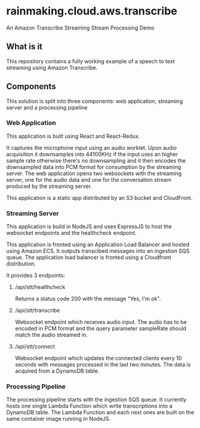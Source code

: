 # rainmaking.cloud.aws.transcribe
An Amazon Transcribe Streaming Stream Processing Demo

## What is it
This repository contains a fully working example of a speech to text streaming using Amazon Transcribe.

## Components

This solution is split into three components: web application, streaming server and a processing pipeline

### Web Application

This application is built using React and React-Redux.

It captures the microphone input using an audio worklet. Upon audio acquisition it downsamples into 44100KHz if the input uses an higher sample rate otherwise 
there's no downsampling and it then encodes the downsampled data into PCM format for consumption by the streaming server. The web application opens two websockets 
with the streaming server, one for the audio data and one for the conversation stream produced by the streaming server.

This application is a static app distributed by an S3 bucket and CloudFront. 

### Streaming Server

This application is build in NodeJS and uses ExpressJS to host the websocket endpoints and the healthcheck endpoint.

This application is fronted using an Application Load Balancer and hosted using Amazon ECS. It outputs transcibed messages into an ingestion SQS queue. The application load 
balancer is fronted using a Cloudfront distribution.

It provides 3 endpoints:

1. /api/stt/healthcheck

    Returns a status code 200 with the message "Yes, I'm ok".

1. /api/stt/transcribe

    Websocket endpoint which receives audio input. The audio has to be encoded in PCM format and the query parameter sampleRate should match the audio streamed in.

1. /api/stt/connect

    Websocket endpoint which updates the connected clients every 10 seconds with messages processed in the last two minutes. The data is acquired from a DynamoDB table.

### Processing Pipeline

The processing pipeline starts with the ingestion SQS queue. It currently hosts one single Lambda Function which write transcriptions into a DynamoDB table. The Lambda Function 
and each next ones are built on the same container image running in NodeJS.
